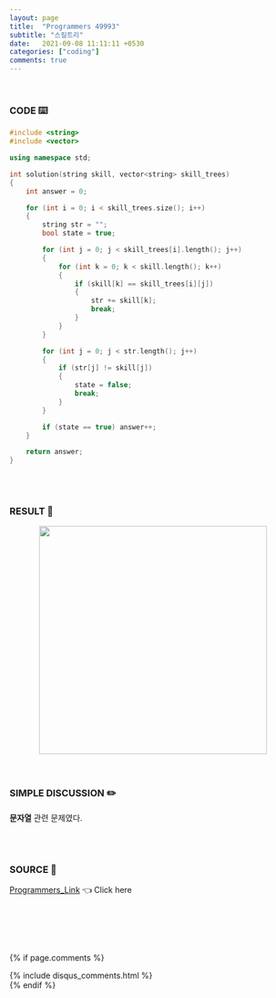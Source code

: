 ```yaml
---
layout: page
title:  "Programmers 49993"
subtitle: "스킬트리"
date:   2021-09-08 11:11:11 +0530
categories: ["coding"]
comments: true
---
```


<br>

### CODE ⌨️

```c++
#include <string>
#include <vector>

using namespace std;

int solution(string skill, vector<string> skill_trees)
{
	int answer = 0;

	for (int i = 0; i < skill_trees.size(); i++)
	{
		string str = "";
		bool state = true;

		for (int j = 0; j < skill_trees[i].length(); j++)
		{
			for (int k = 0; k < skill.length(); k++)
			{
				if (skill[k] == skill_trees[i][j])
				{
					str += skill[k];
					break;
				}
			}
		}

		for (int j = 0; j < str.length(); j++)
		{
			if (str[j] != skill[j])
			{
				state = false;
				break;
			}
		}

		if (state == true) answer++;
	}

	return answer;
}
```  

<br>
<br>

### RESULT 💛

<img src="{{ '/assets/programmers/p49993r.jpg' }}" style="width: 400px; height: auto; margin-left: auto; margin-right: auto; display: block;">  

<br>
<br>

### SIMPLE DISCUSSION ✏️

**문자열** 관련 문제였다.  

<br>
<br>

### SOURCE 💎

[Programmers_Link][link] 👈 Click here  

<br>
<br>
<br>
<br>

{% if page.comments %}
<div id="post-disqus" class="container">
{% include disqus_comments.html %}
</div>
{% endif %}

[link]: https://programmers.co.kr/learn/courses/30/lessons/49993